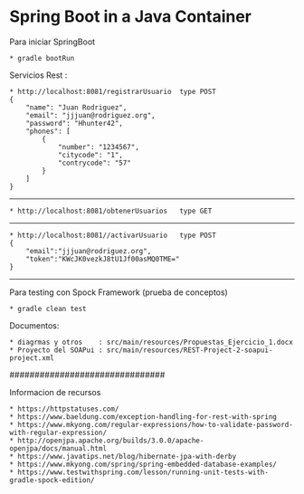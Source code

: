 Spring Boot in a Java Container
================================================================================


Para iniciar SpringBoot

	* gradle bootRun
	
Servicios Rest :

	* http://localhost:8081/registrarUsuario  type POST
	{
        "name": "Juan Rodriguez",
        "email": "jjjuan@rodriguez.org",
        "password": "Hhunter42",
        "phones": [
            {
                "number": "1234567",
                "citycode": "1",			
                "contrycode": "57"
            }
        ]
    }
----------------------------------------------------------------------------------------		 
	* http://localhost:8081/obtenerUsuarios   type GET
----------------------------------------------------------------------------------------	
	* http://localhost:8081//activarUsuario   type POST
	{
		"email":"jjjuan@rodriguez.org",
		"token":"KWcJK0vezkJ8tU1Jf00asMQ0TME="
	}
-----------------------------------------------------------------------------------------	

Para testing con Spock Framework (prueba de conceptos)

	* gradle clean test

Documentos:

	* diagrmas y otros    : src/main/resources/Propuestas_Ejercicio_1.docx
	* Proyecto del SOAPui : src/main/resources/REST-Project-2-soapui-project.xml


###############################

Informacion de recursos

	* https://httpstatuses.com/
	* https://www.baeldung.com/exception-handling-for-rest-with-spring
	* https://www.mkyong.com/regular-expressions/how-to-validate-password-with-regular-expression/
	* http://openjpa.apache.org/builds/3.0.0/apache-openjpa/docs/manual.html
	* https://www.javatips.net/blog/hibernate-jpa-with-derby
	* https://www.mkyong.com/spring/spring-embedded-database-examples/
	* https://www.testwithspring.com/lesson/running-unit-tests-with-gradle-spock-edition/
